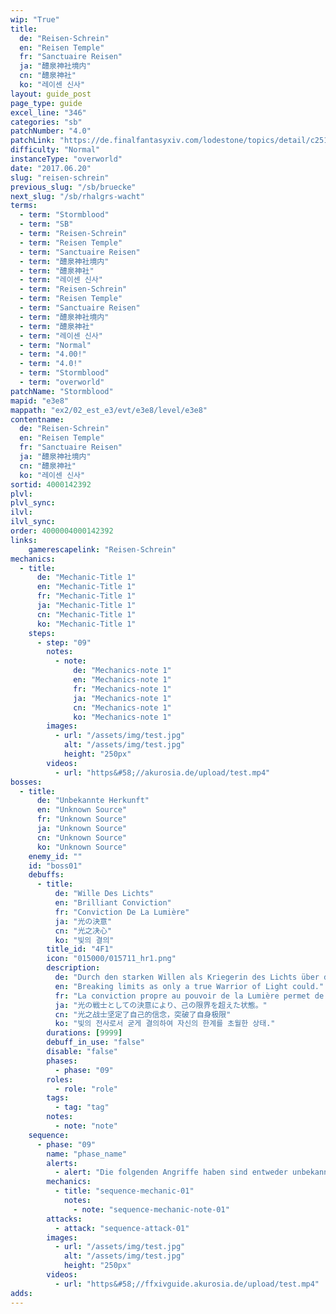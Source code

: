 ```yaml
---
wip: "True"
title:
  de: "Reisen-Schrein"
  en: "Reisen Temple"
  fr: "Sanctuaire Reisen"
  ja: "醴泉神社境内"
  cn: "醴泉神社"
  ko: "레이센 신사"
layout: guide_post
page_type: guide
excel_line: "346"
categories: "sb"
patchNumber: "4.0"
patchLink: "https://de.finalfantasyxiv.com/lodestone/topics/detail/c2519c232d02fc2394c3830faa364611cd4e610c"
difficulty: "Normal"
instanceType: "overworld"
date: "2017.06.20"
slug: "reisen-schrein"
previous_slug: "/sb/bruecke"
next_slug: "/sb/rhalgrs-wacht"
terms:
  - term: "Stormblood"
  - term: "SB"
  - term: "Reisen-Schrein"
  - term: "Reisen Temple"
  - term: "Sanctuaire Reisen"
  - term: "醴泉神社境内"
  - term: "醴泉神社"
  - term: "레이센 신사"
  - term: "Reisen-Schrein"
  - term: "Reisen Temple"
  - term: "Sanctuaire Reisen"
  - term: "醴泉神社境内"
  - term: "醴泉神社"
  - term: "레이센 신사"
  - term: "Normal"
  - term: "4.00!"
  - term: "4.0!"
  - term: "Stormblood"
  - term: "overworld"
patchName: "Stormblood"
mapid: "e3e8"
mappath: "ex2/02_est_e3/evt/e3e8/level/e3e8"
contentname:
  de: "Reisen-Schrein"
  en: "Reisen Temple"
  fr: "Sanctuaire Reisen"
  ja: "醴泉神社境内"
  cn: "醴泉神社"
  ko: "레이센 신사"
sortid: 4000142392
plvl: 
plvl_sync: 
ilvl: 
ilvl_sync: 
order: 4000004000142392
links:
    gamerescapelink: "Reisen-Schrein"
mechanics:
  - title:
      de: "Mechanic-Title 1"
      en: "Mechanic-Title 1"
      fr: "Mechanic-Title 1"
      ja: "Mechanic-Title 1"
      cn: "Mechanic-Title 1"
      ko: "Mechanic-Title 1"
    steps:
      - step: "09"
        notes:
          - note:
              de: "Mechanics-note 1"
              en: "Mechanics-note 1"
              fr: "Mechanics-note 1"
              ja: "Mechanics-note 1"
              cn: "Mechanics-note 1"
              ko: "Mechanics-note 1"
        images:
          - url: "/assets/img/test.jpg"
            alt: "/assets/img/test.jpg"
            height: "250px"
        videos:
          - url: "https&#58;//akurosia.de/upload/test.mp4"
bosses:
  - title:
      de: "Unbekannte Herkunft"
      en: "Unknown Source"
      fr: "Unknown Source"
      ja: "Unknown Source"
      cn: "Unknown Source"
      ko: "Unknown Source"
    enemy_id: ""
    id: "boss01"
    debuffs:
      - title:
          de: "Wille Des Lichts"
          en: "Brilliant Conviction"
          fr: "Conviction De La Lumière"
          ja: "光の決意"
          cn: "光之决心"
          ko: "빛의 결의"
        title_id: "4F1"
        icon: "015000/015711_hr1.png"
        description:
          de: "Durch den starken Willen als Kriegerin des Lichts über die eigenen Grenzen hinausgewachsen."
          en: "Breaking limits as only a true Warrior of Light could."
          fr: "La conviction propre au pouvoir de la Lumière permet de dépasser ses limites."
          ja: "光の戦士としての決意により、己の限界を超えた状態。"
          cn: "光之战士坚定了自己的信念，突破了自身极限"
          ko: "빛의 전사로서 굳게 결의하여 자신의 한계를 초월한 상태."
        durations: [9999]
        debuff_in_use: "false"
        disable: "false"
        phases:
          - phase: "09"
        roles:
          - role: "role"
        tags:
          - tag: "tag"
        notes:
          - note: "note"
    sequence:
      - phase: "09"
        name: "phase_name"
        alerts:
          - alert: "Die folgenden Angriffe haben sind entweder unbekannt oder haben keine klare Herkunft"
        mechanics:
          - title: "sequence-mechanic-01"
            notes:
              - note: "sequence-mechanic-note-01"
        attacks:
          - attack: "sequence-attack-01"
        images:
          - url: "/assets/img/test.jpg"
            alt: "/assets/img/test.jpg"
            height: "250px"
        videos:
          - url: "https&#58;//ffxivguide.akurosia.de/upload/test.mp4"
adds:
---
```

